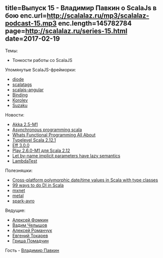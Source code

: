 title=Выпуск 15 - Владимир Павкин о ScalaJs в бою
enc.url=http://scalalaz.ru/mp3/scalalaz-podcast-15.mp3
enc.length=145782784
page=http://scalalaz.ru/series-15.html
date=2017-02-19
----
Темы:

- Тонкости работы со ScalaJS

Упомянутые ScalaJS-фрейморки:

- [diode](https://github.com/suzaku-io/diode)
- [scalatags](https://github.com/lihaoyi/scalatags)
- [scalajs-angular](https://github.com/greencatsoft/scalajs-angular)
- [Binding](https://github.com/ThoughtWorksInc/Binding.scala)
- [Korolev](https://github.com/fomkin/korolev)
- [Suzaku](http://suzaku.io)

Новости:

- [Akka 2.5-M1](http://akka.io/news/2017/01/26/akka-2.5-M1-released.html)
- [Asynchronous programming scala](https://alexn.org/blog/2017/01/30/asynchronous-programming-scala.html)
- [Whats Functional Programming All About](http://www.lihaoyi.com/post/WhatsFunctionalProgrammingAllAbout.html)
- [Typelevel Scala 2.12.1](https://github.com/typelevel/scala/blob/typelevel-readme/notes/2.12.1.md)
- [Eff 3.0.0](http://atnos-org.github.io/eff/)
- [Play 2.6.0-M1 для Scala 2.12](https://github.com/playframework/playframework/releases/tag/2.6.0-M1)
- [Let by-name implicit parameters have lazy semantics](https://github.com/lampepfl/dotty/issues/1998) 
- [LambdaTest](https://www.47deg.com/blog/introducing-lambdatest/?utm_content=buffer6e834&utm_medium=social&utm_source=twitter.com&utm_campaign=buffer)

Полезняшки:

- [Cross-platform polymorphic date/time values in Scala with type classes](http://pavkin.ru/cross-platform-polymorphic-datetime-values-in-scala-with-type-classes)
- [99 ways to do DI in Scala](https://github.com/davegurnell/99-ways-to-di)
- [mxnet](https://github.com/dmlc/mxnet)
- [metal](https://github.com/denisrosset/metal)
- [spark-avro](https://github.com/databricks/spark-avro)

Ведущие:

- [Алексей Фомкин](http://github.com/fomkin)
- [Вадим Челышов](http://github.com/dos65)
- [Алексей Романчук](http://github.com/13h3r)
- [Евгений Токарев](http://github.com/strobe)
- [Гриша Помадчин](https://github.com/pomadchin)

Гость - [Владимир Павкин](https://github.com/vpavkin)
